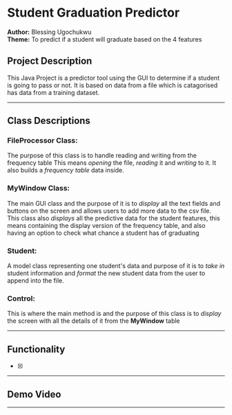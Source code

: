 # Student Graduation Predictor

**Author:** Blessing Ugochukwu  
**Theme:** To predict if a student will graduate based on the 4 features

## Project Description
This Java Project is a predictor tool using the GUI to determine if a student is going to pass or not.
It is based on data from a file which is catagorised has data from a training dataset.

---

## Class Descriptions

### FileProcessor Class:
The purpose of this class is to handle reading and writing from the frequency table
This means *opening* the file, *reading* it and *writing* to it. It also builds a *frequency table* data inside.

### MyWindow Class:
The main GUI class and the purpose of it is to *display* all the text fields and buttons on the screen and allows users to add more data to the csv file.
This class also *displays* all the predictive data for the student features, this means containing the display version of the frequency table, and also having an option to check what chance a student has of graduating

### Student:
A model class representing one student's data and purpose of it is to *take in* student information and *format* the new student data from the user to append into the file.


### Control:
This is where the main method is and the purpose of this class is to *display* the screen with all the details of it from the **MyWindow** table

---
## Functionality
-[x]

---

## Demo Video

---